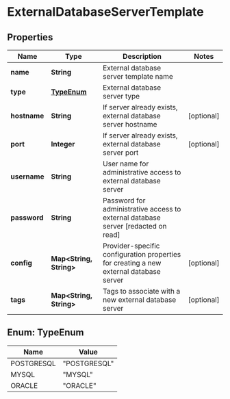 
# ExternalDatabaseServerTemplate

## Properties
Name | Type | Description | Notes
------------ | ------------- | ------------- | -------------
**name** | **String** | External database server template name | 
**type** | [**TypeEnum**](#TypeEnum) | External database server type | 
**hostname** | **String** | If server already exists, external database server hostname |  [optional]
**port** | **Integer** | If server already exists, external database server port |  [optional]
**username** | **String** | User name for administrative access to external database server | 
**password** | **String** | Password for administrative access to external database server [redacted on read] | 
**config** | **Map&lt;String, String&gt;** | Provider-specific configuration properties for creating a new external database server |  [optional]
**tags** | **Map&lt;String, String&gt;** | Tags to associate with a new external database server |  [optional]


<a name="TypeEnum"></a>
## Enum: TypeEnum
Name | Value
---- | -----
POSTGRESQL | &quot;POSTGRESQL&quot;
MYSQL | &quot;MYSQL&quot;
ORACLE | &quot;ORACLE&quot;



